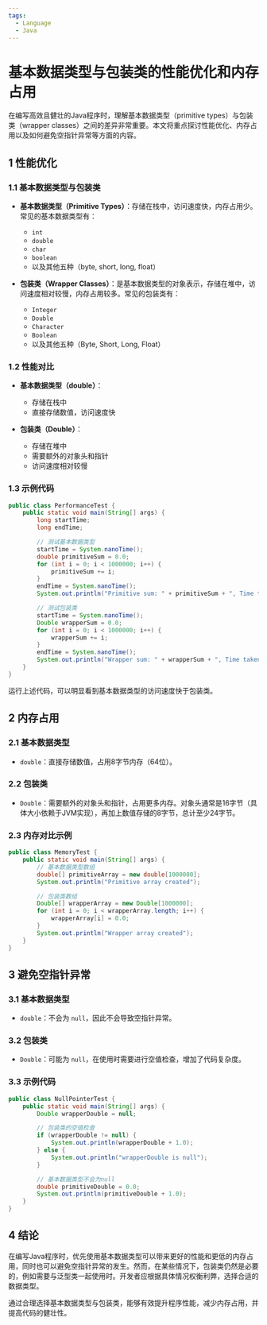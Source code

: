 ```yaml
---
tags:
  - Language
  - Java
---
```


# 基本数据类型与包装类的性能优化和内存占用

在编写高效且健壮的Java程序时，理解基本数据类型（primitive types）与包装类（wrapper classes）之间的差异非常重要。本文将重点探讨性能优化、内存占用以及如何避免空指针异常等方面的内容。

## 1 性能优化

### 1.1 基本数据类型与包装类

- **基本数据类型（Primitive Types）**：存储在栈中，访问速度快，内存占用少。常见的基本数据类型有：
  - `int`
  - `double`
  - `char`
  - `boolean`
  - 以及其他五种（byte, short, long, float）

- **包装类（Wrapper Classes）**：是基本数据类型的对象表示，存储在堆中，访问速度相对较慢，内存占用较多。常见的包装类有：
  - `Integer`
  - `Double`
  - `Character`
  - `Boolean`
  - 以及其他五种（Byte, Short, Long, Float）

### 1.2 性能对比

- **基本数据类型（double）**：
  - 存储在栈中
  - 直接存储数值，访问速度快

- **包装类（Double）**：
  - 存储在堆中
  - 需要额外的对象头和指针
  - 访问速度相对较慢

### 1.3 示例代码

```java
public class PerformanceTest {
    public static void main(String[] args) {
        long startTime;
        long endTime;

        // 测试基本数据类型
        startTime = System.nanoTime();
        double primitiveSum = 0.0;
        for (int i = 0; i < 1000000; i++) {
            primitiveSum += i;
        }
        endTime = System.nanoTime();
        System.out.println("Primitive sum: " + primitiveSum + ", Time taken: " + (endTime - startTime) + " ns");

        // 测试包装类
        startTime = System.nanoTime();
        Double wrapperSum = 0.0;
        for (int i = 0; i < 1000000; i++) {
            wrapperSum += i;
        }
        endTime = System.nanoTime();
        System.out.println("Wrapper sum: " + wrapperSum + ", Time taken: " + (endTime - startTime) + " ns");
    }
}
```

运行上述代码，可以明显看到基本数据类型的访问速度快于包装类。

## 2 内存占用

### 2.1 基本数据类型

- `double`：直接存储数值，占用8字节内存（64位）。

### 2.2 包装类

- `Double`：需要额外的对象头和指针，占用更多内存。对象头通常是16字节（具体大小依赖于JVM实现），再加上数值存储的8字节，总计至少24字节。

### 2.3 内存对比示例

```java
public class MemoryTest {
    public static void main(String[] args) {
        // 基本数据类型数组
        double[] primitiveArray = new double[1000000];
        System.out.println("Primitive array created");

        // 包装类数组
        Double[] wrapperArray = new Double[1000000];
        for (int i = 0; i < wrapperArray.length; i++) {
            wrapperArray[i] = 0.0;
        }
        System.out.println("Wrapper array created");
    }
}
```

## 3 避免空指针异常

### 3.1 基本数据类型

- `double`：不会为 `null`，因此不会导致空指针异常。

### 3.2 包装类

- `Double`：可能为 `null`，在使用时需要进行空值检查，增加了代码复杂度。

### 3.3 示例代码

```java
public class NullPointerTest {
    public static void main(String[] args) {
        Double wrapperDouble = null;

        // 包装类的空值检查
        if (wrapperDouble != null) {
            System.out.println(wrapperDouble + 1.0);
        } else {
            System.out.println("wrapperDouble is null");
        }

        // 基本数据类型不会为null
        double primitiveDouble = 0.0;
        System.out.println(primitiveDouble + 1.0);
    }
}
```

## 4 结论

在编写Java程序时，优先使用基本数据类型可以带来更好的性能和更低的内存占用，同时也可以避免空指针异常的发生。然而，在某些情况下，包装类仍然是必要的，例如需要与泛型类一起使用时。开发者应根据具体情况权衡利弊，选择合适的数据类型。

通过合理选择基本数据类型与包装类，能够有效提升程序性能，减少内存占用，并提高代码的健壮性。
